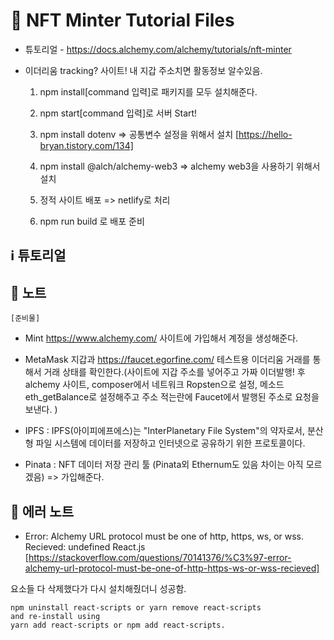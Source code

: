 # 📝 NFT Minter Tutorial Files
* 튜토리얼 - https://docs.alchemy.com/alchemy/tutorials/nft-minter
* 이더리움 tracking? 사이트! 내 지갑 주소치면 활동정보 알수있음.

    1. npm install[command 입력]로 패키지를 모두 설치해준다.

    2. npm start[command 입력]로 서버 Start! 

    3. npm install dotenv => 공통변수 설정을 위해서 설치
    [https://hello-bryan.tistory.com/134]

    4. npm install @alch/alchemy-web3 => alchemy web3을 사용하기 위해서 설치

    5. 정적 사이트 배포 => netlify로 처리

    6. npm run build 로 배포 준비

## ℹ️ 튜토리얼



## 🤔 노트
    [준비물]
* Mint https://www.alchemy.com/ 사이트에 가입해서 계정을 생성해준다.
* MetaMask 지갑과 https://faucet.egorfine.com/ 테스트용 이더리움 거래를 통해서 거래 상태를 확인한다.(사이트에 지갑 주소를 넣어주고 가짜 이더발행! 후 alchemy 사이트, composer에서 네트워크 Ropsten으로 설정, 메소드 eth_getBalance로 설정해주고 주소 적는란에 Faucet에서 발행된 주소로 요청을 보낸다. )

* IPFS : IPFS(아이피에프에스)는 "InterPlanetary File System"의 약자로서, 분산형 파일 시스템에 데이터를 저장하고 인터넷으로 공유하기 위한 프로토콜이다.

* Pinata : NFT 데이터 저장 관리 툴 (Pinata외 Ethernum도 있음 차이는 아직 모르겠음) => 가입해준다.


## 🤔 에러 노트

* Error: Alchemy URL protocol must be one of http, https, ws, or wss. Recieved: undefined React.js
[https://stackoverflow.com/questions/70141376/%C3%97-error-alchemy-url-protocol-must-be-one-of-http-https-ws-or-wss-recieved]

요소들 다 삭제했다가 다시 설치해줬더니 성공함.

    
    npm uninstall react-scripts or yarn remove react-scripts
    and re-install using
    yarn add react-scripts or npm add react-scripts.